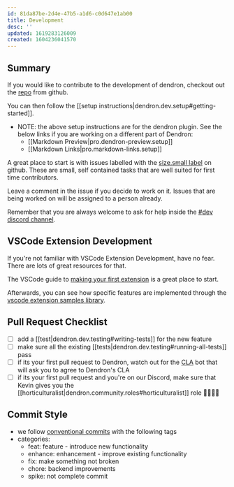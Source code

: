 ```yaml
---
id: 81da87be-2d4e-47b5-a1d6-c0d647e1ab00
title: Development
desc: ''
updated: 1619283126009
created: 1604236041570
---
```

## Summary

If you would like to contribute to the development of dendron, checkout out the [repo](https://github.com/dendronhq/dendron) from github.

You can then follow the [[setup instructions|dendron.dev.setup#getting-started]].

- NOTE: the above setup instructions are for the dendron plugin. See the below links if you are working on a different part of Dendron: 
  - [[Markdown Preview|pro.dendron-preview.setup]]
  - [[Markdown Links|pro.markdown-links.setup]]

A great place to start is with issues labelled with the [size.small label](https://github.com/dendronhq/dendron/labels/size.small) on github. These are small, self contained tasks that are well suited for first time contributors.

Leave a comment in the issue if you decide to work on it. Issues that are being worked on will be assigned to a person already. 

Remember that you are always welcome to ask for help inside the [#dev discord channel](https://discord.gg/AE3NRw9).

## VSCode Extension Development

If you're not familiar with VSCode Extension Development, have no fear. There are lots of great resources for that. 

The VSCode guide to [making your first extension](https://code.visualstudio.com/api/get-started/your-first-extension) is a great place to start. 

Afterwards, you can see how specific features are implemented through the [vscode extension samples library](https://github.com/microsoft/vscode-extension-samples). 

## Pull Request Checklist

- [ ] add a [[test|dendron.dev.testing#writing-tests]] for the new feature
- [ ] make sure all the existing [[tests|dendron.dev.testing#running-all-tests]] pass
- [ ] if its your first pull request to Dendron, watch out for the [CLA](https://en.wikipedia.org/wiki/Contributor_License_Agreement) bot that will ask you to agree to Dendron's CLA
- [ ] if its your first pull request and you're on our Discord, make sure that Kevin gives you the [[horticulturalist|dendron.community.roles#horticulturalist]] role  👨‍🌾👩‍🌾

## Commit Style

- we follow [conventional commits](https://www.conventionalcommits.org/en/v1.0.0/) with the following tags
- categories:
  - feat: feature - introduce new functionality
  - enhance: enhancement - improve existing functionality
  - fix: make something not broken
  - chore: backend improvements
  - spike: not complete commit

